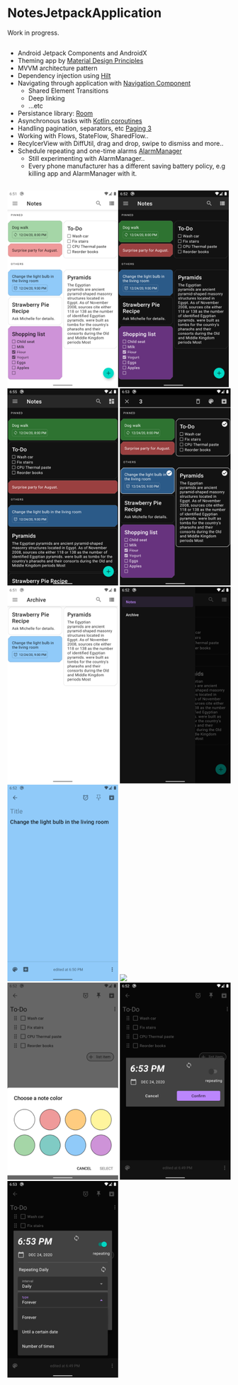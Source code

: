 # NotesJetpackApplication

Work in progress.

## 

* Android Jetpack Components and AndroidX
* Theming app by [Material Design Principles](https://material.io/)
* MVVM architecture pattern
* Dependency injection using [Hilt](https://developer.android.com/training/dependency-injection/hilt-android)
* Navigating through application with [Navigation Component](https://developer.android.com/guide/navigation)
  * Shared Element Transitions
  * Deep linking 
  * ...etc
* Persistance library: [Room](https://developer.android.com/jetpack/androidx/releases/room)
* Asynchronous tasks with [Kotlin coroutines](https://developer.android.com/kotlin/coroutines)
* Handling pagination, separators, etc [Paging 3](https://developer.android.com/topic/libraries/architecture/paging/v3-overview)
* Working with Flows, StateFlow, SharedFlow..
* RecylcerView with DiffUtil, drag and drop, swipe to dismiss and more..
* Schedule repeating and one-time alarms [AlarmManager](https://developer.android.com/training/scheduling/alarms)
  * Still experimenting with AlarmManager..
  * Every phone manufacturer has a different saving battery policy, e.g killing app and AlarmManager with it.

## 

<img src=pictures/notes_light.png width=250 ><img src=pictures/notes_dark.png width=250 >
<img src=pictures/notes_linear_dark.png width=250 >
<img src=pictures/multi_selection.png width=250 >
<img src=pictures/archive_light.png width=250 >
<img src=pictures/drawer_dark.png width=250 >
<img src=pictures/details.png width=250 >
<img src=pictures/details_checkitem.png width=250 >
<img src=pictures/color_picker.png width=250 >
<img src=pictures/reminder.png width=250 >
<img src=pictures/reminder_and_repeating.png width=250 >
